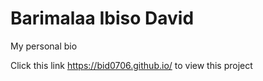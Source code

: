 # Barimalaa Ibiso David

My personal bio

Click this link https://bid0706.github.io/ to view this project
